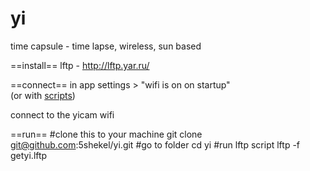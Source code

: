 # yi
time capsule - time lapse, wireless, sun based


==install==
lftp - http://lftp.yar.ru/


==connect==
in app settings >  "wifi is on on startup"<br>
(or with [scripts](http://www.tami.org.il/index.php/Ipcam#scripts))

connect to the yicam wifi

==run==
 #clone this to your machine
 git clone git@github.com:5shekel/yi.git
 #go to folder
 cd yi
 #run lftp script
 lftp -f getyi.lftp

